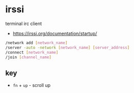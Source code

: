 # irssi

terminal irc client

- https://irssi.org/documentation/startup/

```sh
/network add [network_name]
/server -auto -network [network_name] [server_address]
/connect [network_name]
/join [channel_name]
```

## key
- `fn` + `up` - scroll up
